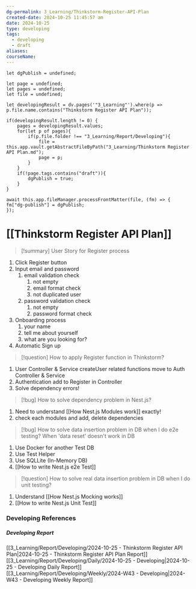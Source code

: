 ```yaml
---
dg-permalink: 3_Learning/Thinkstorm-Register-API-Plan
created-date: 2024-10-25 11:45:57 am
date: 2024-10-25
type: developing
tags:
  - developing
  - draft
aliases: 
courseName: 
---
```

```dataviewjs
let dgPublish = undefined;

let page = undefined;
let pages = undefined;
let file = undefined;

let developingResult = dv.pages('"3_Learning"').where(p => p.file.name.contains("Thinkstorm Register API Plan"));

if(developingResult.length != 0) {
	pages = developingResult.values;
	for(let p of pages){
		if(p.file.folder !== "3_Learning/Report/Developing"){
			file = this.app.vault.getAbstractFileByPath("3_Learning/Thinkstorm Register API Plan.md");
			page = p;
		}
	}
	if(!page.tags.contains("draft")){
		dgPublish = true;
	}
}

await this.app.fileManager.processFrontMatter(file, (fm) => {
fm["dg-publish"] = dgPublish;
});
```
# [[Thinkstorm Register API Plan]]
>[!summary] User Story for Register process
1. Click Register button
2. Input email and password
	1. email validation check 
		1. not empty
		2. email format check
		3. not duplicated user
	2. password validation check
		1. not empty
		2. password format check
3. Onboarding process
	1. your name
	2. tell me about yourself
	3. what are you looking for?
4. Automatic Sign up


>[!question] How to apply Register function in Thinkstorm?
1. User Controller & Service createUser related functions move to Auth Controller & Service
2. Authentication add to Register in Controller
3. Solve dependency errors!

>[!bug] How to solve dependency problem in Nest.js?
1. Need to understand [[How Nest.js Modules work]] exactly!
2. check each modules and add, delete dependencies

>[!bug] How to solve data insertion problem in DB when I do e2e testing? When 'data reset' doesn't work in DB
1. Use Docker for another Test DB
2. Use Test Helper
3. Use SQLLite (In-Memory DB)
4. [[How to write Nest.js e2e Test]]

>[!question] How to solve real data insertion problem in DB when I do unit testing?
1. Understand [[How Nest.js Mocking works]]
2. [[How to write Nest.js Unit Test]]


























### Developing References
##### Developing Report
[[3_Learning/Report/Developing/2024-10-25 - Thinkstorm Register API Plan|2024-10-25 - Thinkstorm Register API Plan Report]]
[[3_Learning/Report/Developing/Daily/2024-10-25 - Developing|2024-10-25 - Developing Daily Report]]
[[3_Learning/Report/Developing/Weekly/2024-W43 - Developing|2024-W43 - Developing Weekly Report]]


